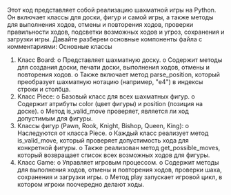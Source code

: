 Этот код представляет собой реализацию шахматной игры на Python. Он включает классы для доски, фигур и самой игры, а также методы для выполнения ходов, отмены и повторения ходов, проверки правильности ходов, подсветки возможных ходов и угроз, сохранения и загрузки игры. Давайте разберем основные компоненты файла с комментариями:
Основные классы
1.	Класс Board:
  o	Представляет шахматную доску.
  o	Содержит методы для создания доски, печати доски, выполнения ходов, отмены и повторения ходов.
  o	Также включает метод parse_position, который преобразует шахматную нотацию (например, "e4") в индексы строки и столбца.
2.	Класс Piece:
  o	Базовый класс для всех шахматных фигур.
  o	Содержит атрибуты color (цвет фигуры) и position (позиция на доске).
  o	Метод is_valid_move проверяет, является ли ход допустимым для фигуры.
3.	Классы фигур (Pawn, Rook, Knight, Bishop, Queen, King):
  o	Наследуются от класса Piece.
  o	Каждый класс реализует метод is_valid_move, который проверяет допустимость хода для конкретной фигуры.
  o	Также реализован метод get_possible_moves, который возвращает список всех возможных ходов для фигуры.
4.	Класс Game:
  o	Управляет игровым процессом.
  o	Содержит методы для выполнения ходов, отмены и повторения ходов, проверки шаха, сохранения и загрузки игры.
  o	Метод play запускает игровой цикл, в котором игроки поочередно делают ходы.

